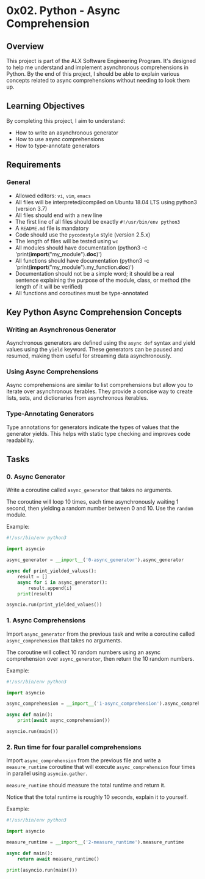 # 0x02. Python - Async Comprehension

## Overview

This project is part of the ALX Software Engineering Program. It's designed to help me understand and implement asynchronous comprehensions in Python. By the end of this project, I should be able to explain various concepts related to async comprehensions without needing to look them up.

## Learning Objectives

By completing this project, I aim to understand:

- How to write an asynchronous generator
- How to use async comprehensions
- How to type-annotate generators

## Requirements

### General

- Allowed editors: `vi`, `vim`, `emacs`
- All files will be interpreted/compiled on Ubuntu 18.04 LTS using python3 (version 3.7)
- All files should end with a new line
- The first line of all files should be exactly `#!/usr/bin/env python3`
- A `README.md` file is mandatory
- Code should use the `pycodestyle` style (version 2.5.x)
- The length of files will be tested using `wc`
- All modules should have documentation (python3 -c 'print(__import__("my_module").__doc__)')
- All functions should have documentation (python3 -c 'print(__import__("my_module").my_function.__doc__)')
- Documentation should not be a simple word; it should be a real sentence explaining the purpose of the module, class, or method (the length of it will be verified)
- All functions and coroutines must be type-annotated

## Key Python Async Comprehension Concepts

### Writing an Asynchronous Generator

Asynchronous generators are defined using the `async def` syntax and yield values using the `yield` keyword. These generators can be paused and resumed, making them useful for streaming data asynchronously.

### Using Async Comprehensions

Async comprehensions are similar to list comprehensions but allow you to iterate over asynchronous iterables. They provide a concise way to create lists, sets, and dictionaries from asynchronous iterables.

### Type-Annotating Generators

Type annotations for generators indicate the types of values that the generator yields. This helps with static type checking and improves code readability.

## Tasks

### 0. Async Generator

Write a coroutine called `async_generator` that takes no arguments.

The coroutine will loop 10 times, each time asynchronously waiting 1 second, then yielding a random number between 0 and 10. Use the `random` module.

Example:

```python
#!/usr/bin/env python3

import asyncio

async_generator = __import__('0-async_generator').async_generator

async def print_yielded_values():
    result = []
    async for i in async_generator():
        result.append(i)
    print(result)

asyncio.run(print_yielded_values())
```

### 1. Async Comprehensions

Import `async_generator` from the previous task and write a coroutine called `async_comprehension` that takes no arguments.

The coroutine will collect 10 random numbers using an async comprehension over `async_generator`, then return the 10 random numbers.

Example:

```python
#!/usr/bin/env python3

import asyncio

async_comprehension = __import__('1-async_comprehension').async_comprehension

async def main():
    print(await async_comprehension())

asyncio.run(main())
```

### 2. Run time for four parallel comprehensions

Import `async_comprehension` from the previous file and write a `measure_runtime` coroutine that will execute `async_comprehension` four times in parallel using `asyncio.gather`.

`measure_runtime` should measure the total runtime and return it.

Notice that the total runtime is roughly 10 seconds, explain it to yourself.

Example:

```python
#!/usr/bin/env python3

import asyncio

measure_runtime = __import__('2-measure_runtime').measure_runtime

async def main():
    return await measure_runtime()

print(asyncio.run(main()))
```
